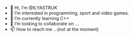 - 👋 Hi, I’m @ILYASTRUK
- 👀 I’m interested in programming, sport and video games.
- 🌱 I’m currently learning C++
- 💞️ I’m looking to collaborate on ...
- 📫 How to reach me ...(not at the moment)

<!---
ILYASTRUK/ILYASTRUK is a ✨ special ✨ repository because its `README.md` (this file) appears on your GitHub profile.
You can click the Preview link to take a look at your changes.
--->
